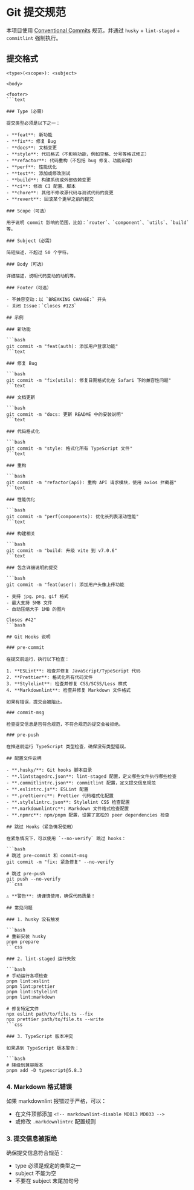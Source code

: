 # Git 提交规范

本项目使用 [Conventional Commits](https://www.conventionalcommits.org/) 规范，并通过 `husky` + `lint-staged` + `commitlint` 强制执行。

## 提交格式

````text
<type>(<scope>): <subject>

<body>

<footer>
```text

### Type（必需）

提交类型必须是以下之一：

- **feat**: 新功能
- **fix**: 修复 Bug
- **docs**: 文档变更
- **style**: 代码格式（不影响功能，例如空格、分号等格式修正）
- **refactor**: 代码重构（不包括 bug 修复、功能新增）
- **perf**: 性能优化
- **test**: 添加或修改测试
- **build**: 构建系统或外部依赖变更
- **ci**: 修改 CI 配置、脚本
- **chore**: 其他不修改源代码与测试代码的变更
- **revert**: 回滚某个更早之前的提交

### Scope（可选）

用于说明 commit 影响的范围，比如：`router`、`component`、`utils`、`build` 等。

### Subject（必需）

简短描述，不超过 50 个字符。

### Body（可选）

详细描述，说明代码变动的动机等。

### Footer（可选）

- 不兼容变动：以 `BREAKING CHANGE:` 开头
- 关闭 Issue：`Closes #123`

## 示例

### 新功能

```bash
git commit -m "feat(auth): 添加用户登录功能"
```text

### 修复 Bug

```bash
git commit -m "fix(utils): 修复日期格式化在 Safari 下的兼容性问题"
```text

### 文档更新

```bash
git commit -m "docs: 更新 README 中的安装说明"
```text

### 代码格式化

```bash
git commit -m "style: 格式化所有 TypeScript 文件"
```text

### 重构

```bash
git commit -m "refactor(api): 重构 API 请求模块，使用 axios 拦截器"
```text

### 性能优化

```bash
git commit -m "perf(components): 优化长列表滚动性能"
```text

### 构建相关

```bash
git commit -m "build: 升级 vite 到 v7.0.6"
```text

### 包含详细说明的提交

```bash
git commit -m "feat(user): 添加用户头像上传功能

- 支持 jpg、png、gif 格式
- 最大支持 5MB 文件
- 自动压缩大于 1MB 的图片

Closes #42"
```bash

## Git Hooks 说明

### pre-commit

在提交前运行，执行以下检查：

1. **ESLint**: 检查并修复 JavaScript/TypeScript 代码
2. **Prettier**: 格式化所有代码文件
3. **Stylelint**: 检查并修复 CSS/SCSS/Less 样式
4. **Markdownlint**: 检查并修复 Markdown 文件格式

如果有错误，提交会被阻止。

### commit-msg

检查提交信息是否符合规范，不符合规范的提交会被拒绝。

### pre-push

在推送前运行 TypeScript 类型检查，确保没有类型错误。

## 配置文件说明

- **.husky/**: Git hooks 脚本目录
- **.lintstagedrc.json**: lint-staged 配置，定义哪些文件执行哪些检查
- **.commitlintrc.json**: commitlint 配置，定义提交信息规范
- **.eslintrc.js**: ESLint 配置
- **.prettierrc**: Prettier 代码格式化配置
- **.stylelintrc.json**: Stylelint CSS 检查配置
- **.markdownlintrc**: Markdown 文件格式检查配置
- **.npmrc**: npm/pnpm 配置，设置了宽松的 peer dependencies 检查

## 跳过 Hooks（紧急情况使用）

在紧急情况下，可以使用 `--no-verify` 跳过 hooks：

```bash
# 跳过 pre-commit 和 commit-msg
git commit -m "fix: 紧急修复" --no-verify

# 跳过 pre-push
git push --no-verify
```css

⚠️ **警告**: 请谨慎使用，确保代码质量！

## 常见问题

### 1. husky 没有触发

```bash
# 重新安装 husky
pnpm prepare
```css

### 2. lint-staged 运行失败

```bash
# 手动运行各项检查
pnpm lint:eslint
pnpm lint:prettier
pnpm lint:stylelint
pnpm lint:markdown

# 修复特定文件
npx eslint path/to/file.ts --fix
npx prettier path/to/file.ts --write
```css

### 3. TypeScript 版本冲突

如果遇到 TypeScript 版本警告：

```bash
# 降级到兼容版本
pnpm add -D typescript@5.8.3
````

### 4. Markdown 格式错误

如果 markdownlint 报错过于严格，可以：

- 在文件顶部添加 `<!-- markdownlint-disable MD013 MD033 -->`
- 或修改 `.markdownlintrc` 配置规则

### 3. 提交信息被拒绝

确保提交信息符合规范：

- type 必须是规定的类型之一
- subject 不能为空
- 不要在 subject 末尾加句号
